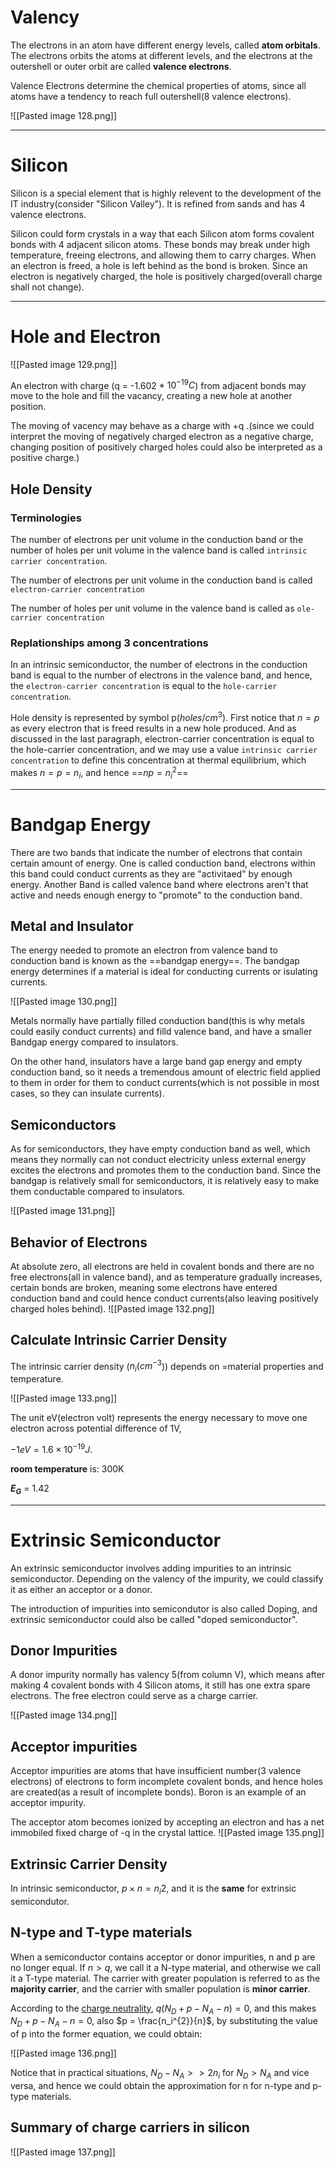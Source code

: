 # Valency
The electrons in an atom have different energy levels, called **atom orbitals**. The electrons orbits the atoms at different levels, and the electrons at the outershell or outer orbit are called **valence electrons**.

Valence Electrons determine the chemical properties of atoms, since all atoms have a tendency to reach full outershell(8 valence electrons).

![[Pasted image 128.png]]

---
# Silicon
Silicon is a special element that is highly relevent to the development of the IT industry(consider "Silicon Valley"). It is refined from sands and has 4 valence electrons. 

Silicon could form crystals in a way that each Silicon atom forms covalent bonds with 4 adjacent silicon atoms. These bonds may break under high temperature, freeing electrons, and allowing them to carry charges. When an electron is freed, a hole is left behind as the bond is broken. Since an electron is negatively charged, the hole is positively charged(overall charge shall not change).

---
# Hole and Electron
![[Pasted image 129.png]]

An electron with charge (q = -1.602 * $10^{-19} C$)  from adjacent bonds may move to the hole and fill the vacancy, creating a new hole at another position.

The moving of vacency may behave as a charge with +q .(since we could interpret the moving of negatively charged electron as a negative charge, changing position of positively charged holes could also be interpreted as a positive charge.)

## Hole Density
### Terminologies
The number of electrons per unit volume in the conduction band or the number of holes per unit volume in the valence band is called `intrinsic carrier concentration`. 

The number of electrons per unit volume in the conduction band is called `electron-carrier concentration`

The number of holes per unit volume in the valence band is called as `ole-carrier concentration`

### Replationships among 3 concentrations
In an intrinsic semiconductor, the number of electrons in the conduction band is equal to the number of electrons in the valence band, and hence, the `electron-carrier concentration` is equal to  the `hole-carrier concentration`. 

Hole density is represented by symbol p($holes/cm^{3}$). First notice that $n = p$ as every electron that is freed results in a new hole produced. And as discussed in the last paragraph, electron-carrier concentration is equal to the hole-carrier concentration, and we may use a value `intrinsic carrier concentration` to define this concentration at thermal equilibrium, which makes $n = p = n_i$, and hence ==$np = n_i^{2}$==

---
# Bandgap Energy
There are two bands that indicate the number of electrons that contain certain amount of energy. One is called conduction band, electrons within this band could conduct currents as they are "activitaed" by enough energy. Another Band is called valence band where electrons aren't that active and needs enough energy to "promote" to the conduction band. 


## Metal and Insulator
The energy needed to promote an electron from valence band to conduction band is known as the ==bandgap energy==. The bandgap energy determines if a material is ideal for conducting currents or isulating currents. 

![[Pasted image 130.png]]

Metals normally have partially filled conduction band(this is why metals could easily conduct currents) and filld valence band, and have a smaller Bandgap energy compared to insulators. 

On the other hand, insulators have a large band gap energy and empty conduction band, so it needs a tremendous amount of electric field applied to them in order for them to conduct currents(which is not possible in most cases, so they can insulate currents).

## Semiconductors
As for semiconductors, they have empty conduction band as well, which means they normally can not conduct electricity unless external energy excites the electrons and promotes them to the conduction band. Since the bandgap is relatively small for semiconductors, it is relatively easy to make them conductable compared to insulators.

![[Pasted image 131.png]]

## Behavior of Electrons
At absolute zero, all electrons are held in covalent bonds and there are no free electrons(all in valence band), and as temperature gradually increases, certain bonds are broken, meaning some electrons have entered conduction band and could hence conduct currents(also leaving positively charged holes behind).
![[Pasted image 132.png]]

## Calculate Intrinsic Carrier Density
The intrinsic carrier density ($n_i(cm^{-3}$)) depends on =material properties and temperature.

![[Pasted image 133.png]]

The unit eV(electron volt) represents the energy necessary to move one electron across potential difference of 1V, 

$-1 eV = 1.6 \times 10^{-19}J$.

**room temperature** is: 300K

**$E_G$** = 1.42

---
# Extrinsic Semiconductor
An extrinsic semiconductor involves adding impurities to an intrinsic semiconductor. Depending on the valency of the impurity, we could classify it as either an acceptor or a donor. 

The introduction of impurities into semicondutor is also called Doping, and extrinsic semiconductor could also be called "doped semiconductor".
## Donor Impurities
A donor impurity normally has valency 5(from column V), which means after making 4 covalent bonds with 4 Silicon atoms, it still has one extra spare electrons. The free electron could serve as a charge carrier.

![[Pasted image 134.png]]


## Acceptor impurities
Acceptor impurities are atoms that have insufficient number(3 valence electrons) of electrons to form incomplete covalent bonds, and hence holes are created(as a result of incomplete bonds). Boron is an example of an acceptor impurity. 

The acceptor atom becomes ionized by accepting an electron and has a net immobiled fixed charge of -q in the crystal lattice. 
![[Pasted image 135.png]]

## Extrinsic Carrier Density
In intrinsic semiconductor, $p \times n = n_i{2}$, and it is the **same** for extrinsic semicondutor. 

## N-type and T-type materials
When a semiconductor contains acceptor or donor impurities, n and p are no longer equal. If $n > q$, we call it a N-type material, and otherwise we call it a T-type material. The carrier with greater population is referred to as the **majority carrier**, and the carrier with smaller population is **minor carrier**.

According to the [charge neutrality](http://www.ece.utep.edu/courses/ee3329/ee3329/Studyguide/ToC/Fundamentals/Carriers/neutrality.html), $q(N_D + p - N_A - n ) = 0$, and this makes $N_D + p - N_A - n = 0$, also $p = \frac{n_i^{2}}{n}$, by substituting the value of p into the former equation, we could obtain:

![[Pasted image 136.png]]

Notice that in practical situations,  $N_D - N_A >> 2n_i$ for $N_D > N_A$ and vice versa, and hence we could obtain the approximation for n for n-type and p-type materials.

## Summary of charge carriers in silicon
![[Pasted image 137.png]]
